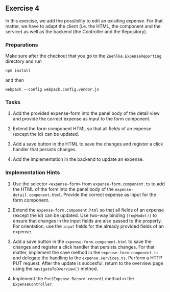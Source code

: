 ## Exercise 4 ##

In this exercise, we add the possibility to edit an exisiting expense. For that matter, we have to adapt the client (i.e. the HTML, the component and the service) as well as the backend (the Controller and the Repository).

### Preparations ###

Make sure after the checkout that you go to the `Zuehlke.ExpenseReporting` directory and run

	npm install

and then

	webpack --config webpack.config.vendor.js


### Tasks ###


1. Add the provided expense-form into the panel body of the detail view and provide the correct expense as input to the form component.

2. Extend the form component HTML so that all fields of an expense (except the id) can be updated.

3. Add a save button in the HTML to save the changes and register a click handler that persists changes. 

4. Add the implementation in the backend to update an expense.

### Implementation Hints ###


1. Use the selector `<expense-form>` from `expense-form.component.ts` to add the HTML of the form into the panel body of the `expense-detail.component.html`. Provide the correct expense as input for the form component.

2. Extend the `expense-form.component.html` so that all fields of an expense (except the id) can be updated. Use two-way binding `[(ngModel)]` to ensure that changes in the input fields are also passed to the property. For orientation, use the `input` fields for the already provided fields of an expense.

3. Add a save button in the `expense-form.component.html` to save the changes and register a click handler that persists changes. For that matter, implement the save method in the `expense-form.component.ts` and delegate the handling to the `expense.services.ts`. Perform a HTTP PUT request. After the update is succesful, return to the overview page using the `navigateToOverview()` method.

4. Implement the `Put(Expense Record record)` method in the `ExpenseController`.